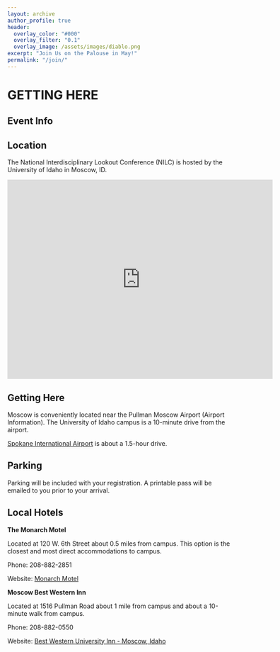 ```yaml
---
layout: archive
author_profile: true
header:
  overlay_color: "#000"
  overlay_filter: "0.1"
  overlay_image: /assets/images/diablo.png
excerpt: "Join Us on the Palouse in May!"
permalink: "/join/"
---
```

# **GETTING HERE**

## **Event Info**

## **Location**

The National Interdisciplinary Lookout Conference (NILC) is hosted by the University of Idaho in Moscow, ID. 

<iframe src="https://www.google.com/maps/embed?pb=!1m18!1m12!1m3!1d39650.56838366694!2d-117.04216836732195!3d46.734889626411075!2m3!1f0!2f0!3f0!3m2!1i1024!2i768!4f13.1!3m3!1m2!1s0x54a0212d22c061d1%3A0x3efd150de6eaad6c!2sMoscow%2C%20ID!5e1!3m2!1sen!2sus!4v1736269428602!5m2!1sen!2sus" width="600" height="450" style="border:0;" allowfullscreen="" loading="lazy" referrerpolicy="no-referrer-when-downgrade"></iframe>

## **Getting Here**

Moscow is conveniently located near the Pullman Moscow Airport (Airport Information). The University of Idaho campus is a 10-minute drive from the airport.

[Spokane International Airport](https://spokaneairports.net/) is about a 1.5-hour drive.

## **Parking**

Parking will be included with your registration. A printable pass will be emailed to you prior to your arrival.  

## **Local Hotels**

**The Monarch Motel**

Located at 120 W. 6th Street about 0.5 miles from campus. This option is the closest and most direct accommodations to campus. 

Phone: 208-882-2851

Website: [Monarch Motel](https://www.moscowmonarch.com/)

**Moscow Best Western Inn**

Located at 1516 Pullman Road about 1 mile from campus and about a 10-minute walk from campus. 

Phone: 208-882-0550

Website: [Best Western University Inn \- Moscow, Idaho](https://www.uinnmoscow.com/)

